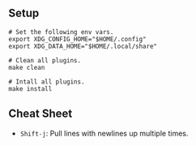 ## Setup

```shell
# Set the following env vars.
export XDG_CONFIG_HOME="$HOME/.config"
export XDG_DATA_HOME="$HOME/.local/share"

# Clean all plugins.
make clean

# Intall all plugins.
make install
```

## Cheat Sheet

- `Shift-j`: Pull lines with newlines up multiple times.

